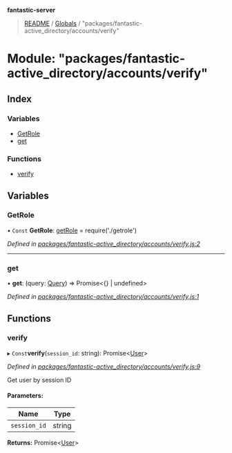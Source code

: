 **fantastic-server**

> [README](../README.md) / [Globals](../globals.md) / "packages/fantastic-active_directory/accounts/verify"

# Module: "packages/fantastic-active_directory/accounts/verify"

## Index

### Variables

* [GetRole](_packages_fantastic_active_directory_accounts_verify_.md#getrole)
* [get](_packages_fantastic_active_directory_accounts_verify_.md#get)

### Functions

* [verify](_packages_fantastic_active_directory_accounts_verify_.md#verify)

## Variables

### GetRole

• `Const` **GetRole**: [getRole](_packages_fantastic_active_directory_accounts_getrole_.md#getrole) = require('./getrole')

*Defined in [packages/fantastic-active_directory/accounts/verify.js:2](https://github.com/besimorhino/project-fantastic/blob/af5d0de/packages/fantastic-active_directory/accounts/verify.js#L2)*

___

### get

•  **get**: (query: [Query](_packages_fantastic_utils_db_types_d_.md#query)) => Promise\<{} \| undefined>

*Defined in [packages/fantastic-active_directory/accounts/verify.js:1](https://github.com/besimorhino/project-fantastic/blob/af5d0de/packages/fantastic-active_directory/accounts/verify.js#L1)*

## Functions

### verify

▸ `Const`**verify**(`session_id`: string): Promise\<[User](_packages_fantastic_utils_types_d_.md#user)>

*Defined in [packages/fantastic-active_directory/accounts/verify.js:9](https://github.com/besimorhino/project-fantastic/blob/af5d0de/packages/fantastic-active_directory/accounts/verify.js#L9)*

Get user by session ID

#### Parameters:

Name | Type |
------ | ------ |
`session_id` | string |

**Returns:** Promise\<[User](_packages_fantastic_utils_types_d_.md#user)>
